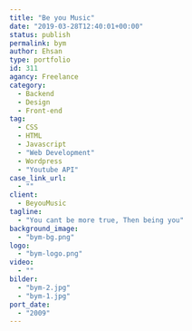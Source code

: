 ```yaml
---
title: "Be you Music"
date: "2019-03-28T12:40:01+00:00"
status: publish
permalink: bym
author: Ehsan
type: portfolio
id: 311
agancy: Freelance
category:
  - Backend
  - Design
  - Front-end
tag:
  - CSS
  - HTML
  - Javascript
  - "Web Development"
  - Wordpress
  - "Youtube API"
case_link_url:
  - ""
client:
  - BeyouMusic
tagline:
  - "You cant be more true, Then being you"
background_image:
  - "bym-bg.png"
logo:
  - "bym-logo.png"
video:
  - ""
bilder:
  - "bym-2.jpg"
  - "bym-1.jpg"
port_date:
  - "2009"
---
```

